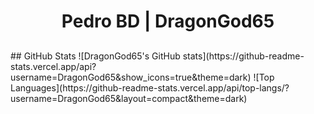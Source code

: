 <h1 align="center">Pedro BD | DragonGod65</h1>
<h2></h2>
## GitHub Stats
![DragonGod65's GitHub stats](https://github-readme-stats.vercel.app/api?username=DragonGod65&show_icons=true&theme=dark)
![Top Languages](https://github-readme-stats.vercel.app/api/top-langs/?username=DragonGod65&layout=compact&theme=dark)

